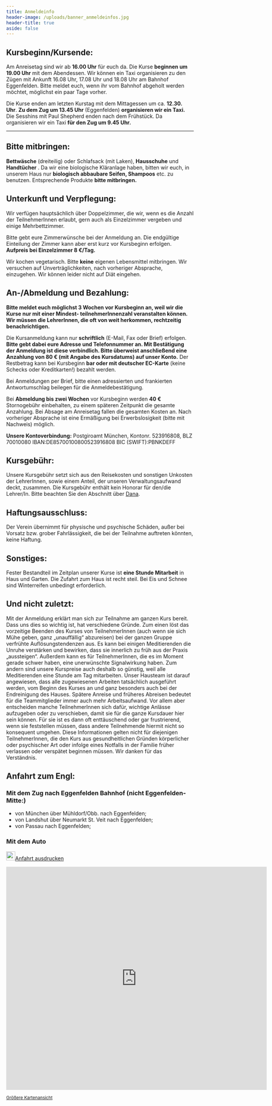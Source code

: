 ```yaml
---
title: Anmeldeinfo
header-image: /uploads/banner_anmeldeinfos.jpg
header-title: true
aside: false
---
```

## Kursbeginn/Kursende:

Am Anreisetag sind wir ab **16.00 Uhr** für euch da.
Die Kurse **beginnen um 19.00 Uhr** mit dem Abendessen.
Wir können ein Taxi organisieren zu den Zügen mit Ankunft 16.08 Uhr, 17.08 Uhr und 18.08 Uhr am Bahnhof Eggenfelden. 
Bitte meldet euch, wenn ihr vom Bahnhof abgeholt werden möchtet, möglichst ein paar Tage vorher.

Die Kurse enden am letzten Kurstag mit dem Mittagessen um ca. **12.30. Uhr**.
**Zu dem Zug um 13.45 Uhr** (Eggenfelden) **organisieren wir ein Taxi.**  
Die Sesshins mit Paul Shepherd enden nach dem Frühstück. Da organisieren wir ein Taxi **für den Zug um 9.45 Uhr.**

** ** 

## Bitte mitbringen:

**Bettwäsche**  (dreiteilig) oder Schlafsack (mit Laken), **Hausschuhe**  und **Handtücher** . Da wir eine biologische Kläranlage haben, bitten wir euch, in unserem Haus nur **biologisch abbaubare Seifen, Shampoos**  etc. zu benutzen. Entsprechende Produkte **bitte mitbringen.**  

## Unterkunft und Verpflegung:

Wir verfügen hauptsächlich über Doppelzimmer, die wir, wenn es die Anzahl der TeilnehmerInnen erlaubt, gern auch als Einzelzimmer vergeben und einige Mehrbettzimmer.  

Bitte gebt eure Zimmerwünsche bei der Anmeldung an. Die endgültige Einteilung der Zimmer kann aber erst kurz vor Kursbeginn erfolgen. **Aufpreis bei Einzelzimmer 8 €/Tag.**  

Wir kochen vegetarisch. Bitte **keine**  eigenen Lebensmittel mitbringen. Wir versuchen auf Unverträglichkeiten, nach vorheriger Absprache, einzugehen. Wir können leider nicht auf Diät eingehen. 

## An-/Abmeldung und Bezahlung:

**Bitte meldet euch möglichst 3 Wochen vor Kursbeginn an, weil wir die Kurse nur mit einer Mindest- teilnehmerInnenzahl veranstalten können. Wir müssen die LehrerInnen, die oft von weit herkommen, rechtzeitig benachrichtigen.**

Die Kursanmeldung kann nur **schriftlich** (E-Mail, Fax oder Brief) erfolgen. **Bitte gebt dabei eure Adresse und Telefonnummer an. Mit Bestätigung der Anmeldung ist diese verbindlich. Bitte überweist anschließend eine Anzahlung von 80 € (mit Angabe des Kursdatums) auf unser Konto.** Der Restbetrag kann bei Kursbeginn **bar oder mit  deutscher EC-Karte** (keine Schecks oder Kreditkarten!) bezahlt werden.

Bei Anmeldungen per Brief, bitte einen adressierten und frankierten Antwortumschlag beilegen für die Anmeldebestätigung.

Bei **Abmeldung bis zwei Wochen** vor Kursbeginn werden **40 €**  Stornogebühr einbehalten, zu einem späteren Zeitpunkt die gesamte Anzahlung. Bei Absage am Anreisetag fallen die gesamten Kosten an. Nach vorheriger Absprache ist eine Ermäßigung bei Erwerbslosigkeit (bitte mit Nachweis) möglich.   

**Unsere Kontoverbindung:**
Postgiroamt München, Kontonr. 523916808, BLZ 70010080
IBAN:DE85700100800523916808
BIC (SWIFT):PBNKDEFF  

## Kursgebühr:

Unsere Kursgebühr setzt sich aus den Reisekosten und sonstigen Unkosten der LehrerInnen, sowie einem Anteil, der unseren Verwaltungsaufwand deckt, zusammen. Die Kursgebühr enthält kein Honorar für den/die Lehrer/In. Bitte beachten Sie den Abschnitt über [Dana](/Dana-Prinzip). 

## Haftungsausschluss:

Der Verein übernimmt für physische und psychische Schäden, außer bei Vorsatz bzw. grober Fahrlässigkeit, die bei der Teilnahme auftreten könnten, keine Haftung. 

## Sonstiges:

Fester Bestandteil im Zeitplan unserer Kurse ist **eine Stunde Mitarbeit** in Haus und Garten.
Die Zufahrt zum Haus ist recht steil. Bei Eis und Schnee sind Winterreifen unbedingt erforderlich.

## Und nicht zuletzt:

Mit der Anmeldung erklärt man sich zur Teilnahme am ganzen Kurs bereit. Dass uns dies so wichtig ist, hat verschiedene Gründe.
Zum einen löst das vorzeitige Beenden des Kurses von TeilnehmerInnen (auch wenn sie sich Mühe geben, ganz „unauffällig“ abzureisen) bei der ganzen Gruppe verfrühte Auflösungstendenzen aus. Es kann bei einigen Meditierenden die Unruhe verstärken und bewirken, dass sie innerlich zu früh aus der Praxis „aussteigen“. Außerdem kann es für TeilnehmerInnen, die es im Moment gerade schwer haben, eine unerwünschte Signalwirkung haben.
Zum andern sind unsere Kurspreise auch deshalb so günstig, weil alle Meditierenden eine Stunde am Tag mitarbeiten. Unser Hausteam ist darauf angewiesen, dass alle zugewiesenen Arbeiten tatsächlich ausgeführt werden, vom Beginn des Kurses an und ganz besonders auch bei der Endreinigung des Hauses. Spätere Anreise und früheres Abreisen bedeutet für die Teammitglieder immer auch mehr Arbeitsaufwand.
Vor allem aber entscheiden manche TeilnehmerInnen sich dafür, wichtige Anlässe aufzugeben oder zu verschieben, damit sie für die ganze Kursdauer hier sein können. Für sie ist es dann oft enttäuschend oder gar frustrierend, wenn sie feststellen müssen, dass andere Teilnehmende hiermit nicht so konsequent umgehen.
Diese Informationen gelten nicht für diejenigen TeilnehmerInnen, die den Kurs aus gesundheitlichen Gründen körperlicher oder psychischer Art oder infolge eines Notfalls in der Familie früher verlassen oder verspätet beginnen müssen.
Wir danken für das Verständnis. 

## Anfahrt zum Engl:

### **Mit dem Zug nach Eggenfelden Bahnhof (nicht Eggenfelden-Mitte:)**

*   von München über Mühldorf/Obb. nach Eggenfelden; 
*   von Landshut über Neumarkt St. Veit nach Eggenfelden;
*   von Passau nach Eggenfelden; 


### **Mit dem Auto** 
<a href="/uploads/Anfahrt_Seminarhaus_Engl.pdf" target="_blank"><img src="/assets/pdf_button.png" alt="" width="24" height="24" align="bottom">Anfahrt ausdrucken</a>

<iframe width="700" height="600" frameborder="0" scrolling="no" marginheight="0" marginwidth="0" src="http://maps.google.de/maps?f=q&hl=de&geocode=&time=&date=&ttype=&q=seminarhaus+engl,+unterdietfurt&ie=UTF8&om=1&cid=48368279,12666335,7242867742021660692&s=AARTsJpG_V3wNYiISKVmVhRxFio_xxZH8Q&ll=48.614754,12.801819&spn=1.089495,1.922607&z=9&iwloc=A&output=embed"></iframe>  

<small>[Größere Kartenansicht](http://maps.google.de/maps?f=q&hl=de&geocode=&time=&date=&ttype=&q=seminarhaus+engl,+unterdietfurt&ie=UTF8&om=1&cid=48368279,12666335,7242867742021660692&ll=48.614754,12.801819&spn=1.089495,1.922607&z=9&iwloc=A&source=embed)</small>